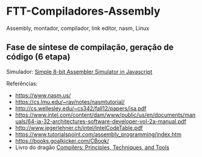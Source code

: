 # FTT-Compiladores-Assembly
Assembly, montador, compilador, link editor, nasm, Linux

## Fase de síntese de compilação, geração de código (6 etapa)

Simulador: [Simple 8-bit Assembler Simulator in Javascript](https://schweigi.github.io/assembler-simulator/)

Referências:

- https://www.nasm.us/
- https://cs.lmu.edu/~ray/notes/nasmtutorial/
- http://cs.wellesley.edu/~cs342/fall12/papers/isa.pdf
- https://www.intel.com/content/dam/www/public/us/en/documents/manuals/64-ia-32-architectures-software-developer-vol-2a-manual.pdf
- http://www.jegerlehner.ch/intel/IntelCodeTable.pdf
- https://www.tutorialspoint.com/assembly_programming/index.htm
- https://books.goalkicker.com/CBook/
- Livro do dragão [Compilers: Principles, Techniques, and Tools](https://www.google.com/search?q=compilers+dragon+book)
